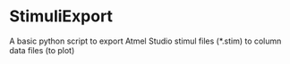 # StimuliExport
A basic python script to export Atmel Studio stimul files (*.stim) to column data files (to plot)

